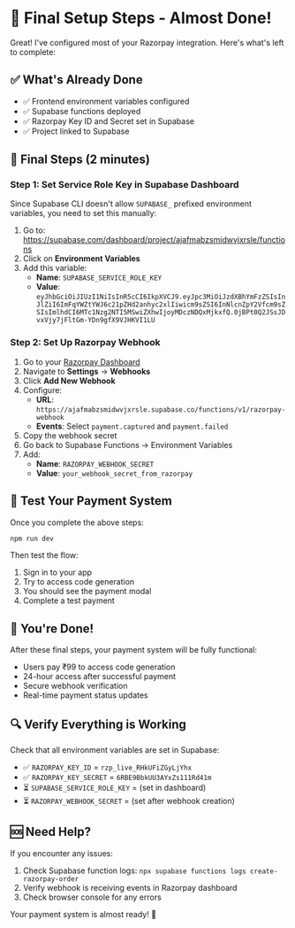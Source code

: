 # 🎯 Final Setup Steps - Almost Done!

Great! I've configured most of your Razorpay integration. Here's what's left to complete:

## ✅ What's Already Done

- ✅ Frontend environment variables configured
- ✅ Supabase functions deployed
- ✅ Razorpay Key ID and Secret set in Supabase
- ✅ Project linked to Supabase

## 🔧 Final Steps (2 minutes)

### Step 1: Set Service Role Key in Supabase Dashboard

Since Supabase CLI doesn't allow `SUPABASE_` prefixed environment variables, you need to set this manually:

1. Go to: https://supabase.com/dashboard/project/ajafmabzsmidwvjxrsle/functions
2. Click on **Environment Variables**
3. Add this variable:
   - **Name**: `SUPABASE_SERVICE_ROLE_KEY`
   - **Value**: `eyJhbGciOiJIUzI1NiIsInR5cCI6IkpXVCJ9.eyJpc3MiOiJzdXBhYmFzZSIsInJlZiI6ImFqYWZtYWJ6c21pZHd2anhyc2xlIiwicm9sZSI6InNlcnZpY2Vfcm9sZSIsImlhdCI6MTc1Nzg2NTI5MSwiZXhwIjoyMDczNDQxMjkxfQ.0jBPt0Q2JSsJDvxVjy7jFltGm-YDn9gfX9VJHKVI1LU`

### Step 2: Set Up Razorpay Webhook

1. Go to your [Razorpay Dashboard](https://dashboard.razorpay.com)
2. Navigate to **Settings** → **Webhooks**
3. Click **Add New Webhook**
4. Configure:
   - **URL**: `https://ajafmabzsmidwvjxrsle.supabase.co/functions/v1/razorpay-webhook`
   - **Events**: Select `payment.captured` and `payment.failed`
5. Copy the webhook secret
6. Go back to Supabase Functions → Environment Variables
7. Add:
   - **Name**: `RAZORPAY_WEBHOOK_SECRET`
   - **Value**: `your_webhook_secret_from_razorpay`

## 🚀 Test Your Payment System

Once you complete the above steps:

```bash
npm run dev
```

Then test the flow:
1. Sign in to your app
2. Try to access code generation
3. You should see the payment modal
4. Complete a test payment

## 🎉 You're Done!

After these final steps, your payment system will be fully functional:
- Users pay ₹99 to access code generation
- 24-hour access after successful payment
- Secure webhook verification
- Real-time payment status updates

## 🔍 Verify Everything is Working

Check that all environment variables are set in Supabase:
- ✅ `RAZORPAY_KEY_ID` = `rzp_live_RHkUFiZGyLjYhx`
- ✅ `RAZORPAY_KEY_SECRET` = `6RBE9BbkUU3AYxZs111Rd41m`
- ⏳ `SUPABASE_SERVICE_ROLE_KEY` = (set in dashboard)
- ⏳ `RAZORPAY_WEBHOOK_SECRET` = (set after webhook creation)

## 🆘 Need Help?

If you encounter any issues:
1. Check Supabase function logs: `npx supabase functions logs create-razorpay-order`
2. Verify webhook is receiving events in Razorpay dashboard
3. Check browser console for any errors

Your payment system is almost ready! 🚀
